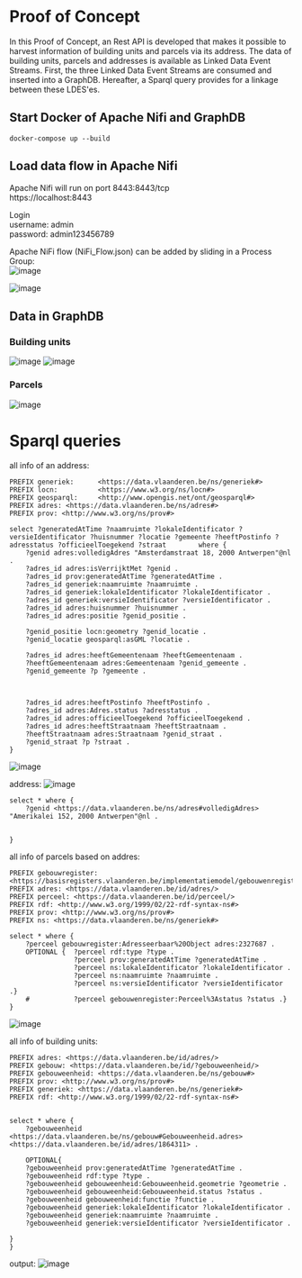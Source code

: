 # Proof of Concept

In this Proof of Concept, an Rest API is developed that makes it possible to harvest information of building units and parcels via its address. The data of building units, parcels and addresses is available as Linked Data Event Streams.
First, the three Linked Data Event Streams are consumed and inserted into a GraphDB. Hereafter, a Sparql query provides for a linkage between these LDES'es.



## Start Docker of Apache Nifi and GraphDB
```
docker-compose up --build
```

## Load data flow in Apache Nifi

Apache Nifi will run on port 8443:8443/tcp\
https://localhost:8443

Login \
username: admin \
password: admin123456789

Apache NiFi flow (NiFi_Flow.json) can be added by sliding in a Process Group:\
![image](https://user-images.githubusercontent.com/15192194/221881399-d53deae0-7830-4a0c-a143-8784b32893d6.png)

![image](https://user-images.githubusercontent.com/15192194/221877896-3709f480-ea3a-41c8-b3d4-633c71f2db7f.png)



## Data in GraphDB

### Building units
![image](https://user-images.githubusercontent.com/15192194/221879850-3b89e274-1fe4-439e-8cc2-47477d03ba2a.png)
![image](https://user-images.githubusercontent.com/15192194/221898400-56a46d02-6d84-4c66-9610-63a23af37605.png)


### Parcels
![image](https://user-images.githubusercontent.com/15192194/221880584-8b966eaa-f2c0-4014-9ec5-5691c2ed631d.png)


# Sparql queries

all info of an address:

```
PREFIX generiek:      <https://data.vlaanderen.be/ns/generiek#>
PREFIX locn:          <https://www.w3.org/ns/locn#> 
PREFIX geosparql:     <http://www.opengis.net/ont/geosparql#>
PREFIX adres: <https://data.vlaanderen.be/ns/adres#>
PREFIX prov: <http://www.w3.org/ns/prov#>

select ?generatedAtTime ?naamruimte ?lokaleIdentificator ?versieIdentificator ?huisnummer ?locatie ?gemeente ?heeftPostinfo ?adresstatus ?officieelToegekend ?straat        where { 
    ?genid adres:volledigAdres "Amsterdamstraat 18, 2000 Antwerpen"@nl .
	?adres_id adres:isVerrijktMet ?genid .
    ?adres_id prov:generatedAtTime ?generatedAtTime .
    ?adres_id generiek:naamruimte ?naamruimte .
    ?adres_id generiek:lokaleIdentificator ?lokaleIdentificator .
    ?adres_id generiek:versieIdentificator ?versieIdentificator .
    ?adres_id adres:huisnummer ?huisnummer .
    ?adres_id adres:positie ?genid_positie .
    
    ?genid_positie locn:geometry ?genid_locatie .
    ?genid_locatie geosparql:asGML ?locatie .
    
    ?adres_id adres:heeftGemeentenaam ?heeftGemeentenaam .
    ?heeftGemeentenaam adres:Gemeentenaam ?genid_gemeente .
    ?genid_gemeente ?p ?gemeente .
    
    
    
    ?adres_id adres:heeftPostinfo ?heeftPostinfo .
    ?adres_id adres:Adres.status ?adresstatus .  
    ?adres_id adres:officieelToegekend ?officieelToegekend .
    ?adres_id adres:heeftStraatnaam ?heeftStraatnaam .
    ?heeftStraatnaam adres:Straatnaam ?genid_straat .
    ?genid_straat ?p ?straat .
} 
```
![image](https://user-images.githubusercontent.com/15192194/222476055-e8e6ebae-c913-4750-b30f-9519eecefc82.png)


address:
![image](https://user-images.githubusercontent.com/15192194/222463320-c93fbfcb-1bba-42b4-a45a-53e75bef6715.png)

```
select * where { 
	?genid <https://data.vlaanderen.be/ns/adres#volledigAdres> "Amerikalei 152, 2000 Antwerpen"@nl .
   
    
}
```

all info of parcels based on addres:


```
PREFIX gebouwregister: <https://basisregisters.vlaanderen.be/implementatiemodel/gebouwenregister#>
PREFIX adres: <https://data.vlaanderen.be/id/adres/>
PREFIX perceel: <https://data.vlaanderen.be/id/perceel/>
PREFIX rdf: <http://www.w3.org/1999/02/22-rdf-syntax-ns#>
PREFIX prov: <http://www.w3.org/ns/prov#>
PREFIX ns: <https://data.vlaanderen.be/ns/generiek#>

select * where { 
	?perceel gebouwregister:Adresseerbaar%20Object adres:2327687 .
    OPTIONAL {	?perceel rdf:type ?type .
      			?perceel prov:generatedAtTime ?generatedAtTime .
   				?perceel ns:lokaleIdentificator ?lokaleIdentificator .
            	?perceel ns:naamruimte ?naamruimte .
    		    ?perceel ns:versieIdentificator ?versieIdentificator .}
   	#    		?perceel gebouwenregister:Perceel%3Astatus ?status .}
}
```
![image](https://user-images.githubusercontent.com/15192194/222114448-bfa79db4-b199-419f-82af-a09234ca1996.png)



all info of building units:

```
PREFIX adres: <https://data.vlaanderen.be/id/adres/>
PREFIX gebouw: <https://data.vlaanderen.be/id/?gebouweenheid/>
PREFIX gebouweenheid: <https://data.vlaanderen.be/ns/gebouw#>
PREFIX prov: <http://www.w3.org/ns/prov#>
PREFIX generiek: <https://data.vlaanderen.be/ns/generiek#>
PREFIX rdf: <http://www.w3.org/1999/02/22-rdf-syntax-ns#>


select * where { 
	?gebouweenheid <https://data.vlaanderen.be/ns/gebouw#Gebouweenheid.adres> <https://data.vlaanderen.be/id/adres/1864311> .

    OPTIONAL{
    ?gebouweenheid prov:generatedAtTime ?generatedAtTime .
	?gebouweenheid rdf:type ?type .
	?gebouweenheid gebouweenheid:Gebouweenheid.geometrie ?geometrie .
	?gebouweenheid gebouweenheid:Gebouweenheid.status ?status .
	?gebouweenheid gebouweenheid:functie ?functie .
	?gebouweenheid generiek:lokaleIdentificator ?lokaleIdentificator .
	?gebouweenheid generiek:naamruimte ?naamruimte .
	?gebouweenheid generiek:versieIdentificator ?versieIdentificator .  

}
}

```
output:
![image](https://user-images.githubusercontent.com/15192194/222118282-a87550be-1dfc-463a-bcc6-a393d2c3af79.png)


